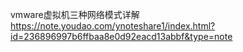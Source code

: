 vmware虚拟机三种网络模式详解
	https://note.youdao.com/ynoteshare1/index.html?id=236896997b6ffbaa8e0d92eacd13abbf&type=note